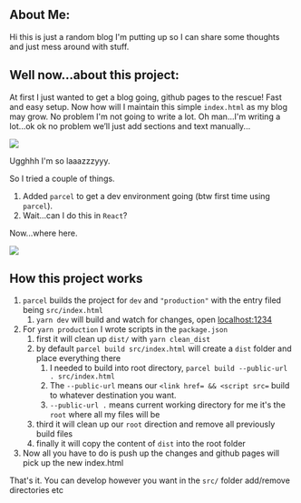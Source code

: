 ## About Me:
Hi this is just a random blog I'm putting up so I can share some thoughts and just mess around with stuff.

## Well now...about this project:
At first I just wanted to get a blog going, github pages to the rescue! Fast and easy setup.
Now how will I maintain this simple `index.html` as my blog may grow. No problem I'm not going to write a lot. Oh man...I'm writing a lot...ok ok no problem we’ll just add sections and text manually...


![](https://media.giphy.com/media/VMtTNzgBjvlHG/giphy.gif)

Ugghhh I'm so laaazzzyyy.

So I tried a couple of things.
1. Added `parcel` to get a dev environment going (btw first time using `parcel`).
2. Wait...can I do this in `React`?

Now...where here.

![](https://media.giphy.com/media/NGlCb2KWvKe4g/giphy.gif)

## How this project works

1. `parcel` builds the project for `dev` and `"production"` with the entry filed being `src/index.html`
    1. `yarn dev` will build and watch for changes, open [localhost:1234](http://localhost:1234)
2. For `yarn production` I wrote scripts in the `package.json`
    1. first it will clean up `dist/` with `yarn clean_dist`
    2. by default `parcel build src/index.html` will create a `dist` folder and place everything there
        1. I needed to build into root directory, `parcel build --public-url . src/index.html`
        2. The `--public-url` means our `<link href= && <script src=` build to whatever destination you want.
        3. `--public-url .` means current working directory for me it's the `root` where all my files will be
    3. third it will clean up our `root` direction and remove all previously build files
    4. finally it will copy the content of `dist` into the root folder
3. Now all you have to do is push up the changes and github pages will pick up the new index.html
    
That's it. You can develop however you want in the `src/` folder add/remove directories etc

